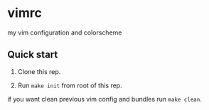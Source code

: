 vimrc
=====

my vim configuration and colorscheme

Quick start
-----------

1. Clone this rep.

2. Run `make init` from root of this rep.

if you want clean previous vim config and bundles run `make clean`.
